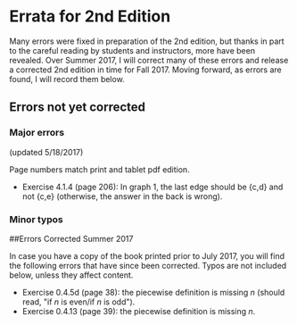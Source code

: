 <script src="https://cdnjs.cloudflare.com/ajax/libs/mathjax/2.7.0/MathJax.js?config=TeX-AMS-MML_HTMLorMML" type="text/javascript"></script>


# Errata for 2nd Edition

Many errors were fixed in preparation of the 2nd edition, but thanks in part to the careful reading by students and instructors, more have been revealed.  Over Summer 2017, I will correct many of these errors and release a corrected 2nd edition in time for Fall 2017.  Moving forward, as errors are found, I will record them below.

## Errors not yet corrected

### Major errors

(updated 5/18/2017)

Page numbers match print and tablet pdf edition.

* Exercise 4.1.4 (page 206): In graph 1, the last edge should be {c,d} and not {c,e} (otherwise, the answer in the back is wrong).


### Minor typos

##Errors Corrected Summer 2017

In case you have a copy of the book printed prior to July 2017, you will find the following errors that have since been corrected.  Typos are not included below, unless they affect content.

* Exercise 0.4.5d (page 38): the piecewise definition is missing *n* (should read, "if *n* is even/if *n* is odd").
* Exercise 0.4.13 (page 39): the piecewise definition is missing *n*.
